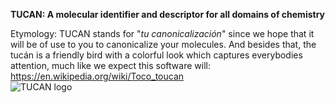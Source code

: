 <b>TUCAN: A molecular identifier and descriptor for all domains of chemistry</b>

Etymology: TUCAN stands for "<i>tu canonicalización</i>" since we hope that it will be of use to you to canonicalize your molecules. And besides that, the tucán is a friendly bird with a colorful look which captures everybodies attention, much like we expect this software will: https://en.wikipedia.org/wiki/Toco_toucan  
![TUCAN logo](https://raw.githubusercontent.com/JanCBrammer/nInChI/blob/main/tucan_logo.png)
